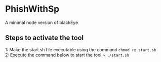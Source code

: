 # PhishWithSp
A minimal node version of blackEye



## Steps to activate the tool
1: Make the start.sh file executable using the command 
    ``` chmod +x start.sh ```
2: Execute the command below to start the tool
    ``` > ./start.sh ```
    
